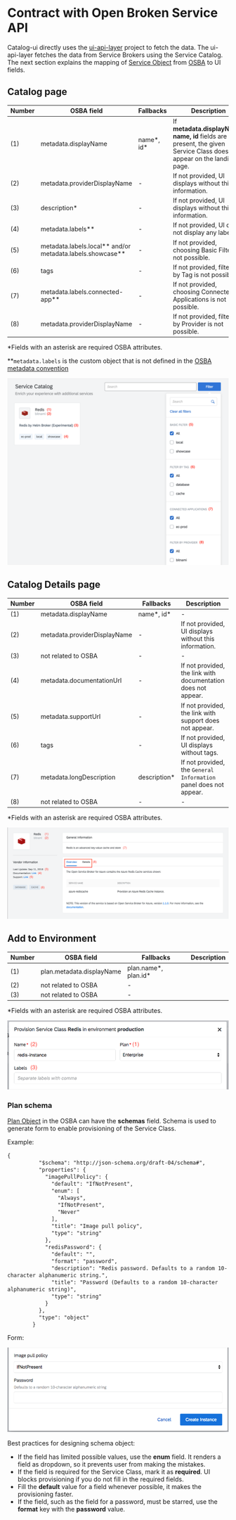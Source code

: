 # Contract with Open Broken Service API

Catalog-ui directly uses the [ui-api-layer](https://github.com/kyma-project/kyma/tree/master/components/ui-api-layer) project to fetch the data. The ui-api-layer fetches the data from Service Brokers using the Service Catalog. The next section explains the mapping of [Service Object](https://github.com/openservicebrokerapi/servicebroker/blob/v2.13/spec.md#catalog-management) from [OSBA](https://openservicebrokerapi.org/) to UI fields.

## Catalog page

| Number | OSBA field                        | Fallbacks  | Description                                                                                                                |
| ------ | --------------------------------- | ---------- | -------------------------------------------------------------------------------------------------------------------------- |
| (1)    | metadata.displayName              | name*, id* | If **metadata.displayName, name, id** fields are not present, the given Service Class does not appear on the landing page. |
| (2)    | metadata.providerDisplayName      | -          | If not provided, UI displays without this information.                                                                     |
| (3)    | description\*                     | -          | If not provided, UI displays without this information.                                                                     |
| (4)    | metadata.labels\*\*               | -          | If not provided, UI does not display any labels.                                                                           |
| (5)    | metadata.labels.local\*\* and/or metadata.labels.showcase\*\* | - | If not provided, choosing Basic Filter is not possible.                                                 |
| (6)    | tags                              | -          | If not provided, filtering by Tag is not possible.                                                                         |
| (7)    | metadata.labels.connected-app\*\* | -          | If not provided, choosing Connected Applications is not possible.                                                          |
| (8)    | metadata.providerDisplayName      | -          | If not provided, filtering by Provider is not possible.                                                                    |

\*Fields with an asterisk are required OSBA attributes.

\*\*`metadata.labels` is the custom object that is not defined in the [OSBA metadata convention](https://github.com/openservicebrokerapi/servicebroker/blob/master/profile.md#service-metadata)

![alt text](./assets/screen-catalog-page.png 'Catalog')

## Catalog Details page

| Number | OSBA field                   | Fallbacks      | Description                                                       |
| ------ | ---------------------------- | -------------- | ----------------------------------------------------------------- |
| (1)    | metadata.displayName         | name*, id*     | -                                                                 |
| (2)    | metadata.providerDisplayName | -              | If not provided, UI displays without this information.            |
| (3)    | not related to OSBA          | -              | -                                                                 |
| (4)    | metadata.documentationUrl    | -              | If not provided, the link with documentation does not appear.     |
| (5)    | metadata.supportUrl          | -              | If not provided, the link with support does not appear.           |
| (6)    | tags                         | -              | If not provided, UI displays without tags.                        |
| (7)    | metadata.longDescription     | description\*  | If not provided, the `General Information` panel does not appear. |
| (8)    | not related to OSBA          | -              | -                                                                 |

\*Fields with an asterisk are required OSBA attributes.

![alt text](./assets/screen-catalog-details-page.png 'Catalog Details')

## Add to Environment

| Number | OSBA field                | Fallbacks            | Description |
| ------ | ------------------------- | -------------------- | ----------- |
| (1)    | plan.metadata.displayName | plan.name*, plan.id* |             |
| (2)    | not related to OSBA       | -                    |             |
| (3)    | not related to OSBA       | -                    |             |

\*Fields with an asterisk are required OSBA attributes.

![alt text](./assets/screen-add-to-environment.png 'Add to Environment')

### Plan schema

[Plan Object](https://github.com/openservicebrokerapi/servicebroker/blob/v2.13/spec.md#schema-object) in the OSBA can have the **schemas** field. Schema is used to generate form to enable provisioning of the Service Class.

Example:

```
{
          "$schema": "http://json-schema.org/draft-04/schema#",
          "properties": {
            "imagePullPolicy": {
              "default": "IfNotPresent",
              "enum": [
                "Always",
                "IfNotPresent",
                "Never"
              ],
              "title": "Image pull policy",
              "type": "string"
            },
            "redisPassword": {
              "default": "",
              "format": "password",
              "description": "Redis password. Defaults to a random 10-character alphanumeric string.",
              "title": "Password (Defaults to a random 10-character alphanumeric string)",
              "type": "string"
            }
          },
          "type": "object"
        }
```

Form:

![alt text](./assets/screen-schema-form.png 'SchemaForm')

Best practices for designing schema object:

* If the field has limited possible values, use the **enum** field. It renders a field as dropdown, so it prevents user from making the mistakes.
* If the field is required for the Service Class, mark it as **required**. UI blocks provisioning if you do not fill in the required fields.
* Fill the **default** value for a field whenever possible, it makes the provisioning faster.
* If the field, such as the field for a password, must be starred, use the **format** key with the **password** value.
